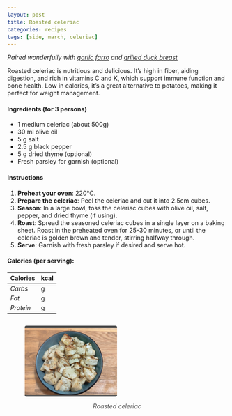 ```yaml
---
layout: post
title: Roasted celeriac
categories: recipes
tags: [side, march, celeriac]
---
```


*Paired wonderfully with <a href="/recipes/garlic-farro">garlic farro</a> and <a href="/recipes/grilled-duck-breast">grilled duck breast</a>*

Roasted celeriac is nutritious and delicious. It’s high in fiber, aiding digestion, and rich in vitamins C and K, which support immune function and bone health. Low in calories, it’s a great alternative to potatoes, making it perfect for weight management.

#### Ingredients (for 3 persons)
- 1 medium celeriac (about 500g)
- 30 ml olive oil
- 5 g salt
- 2.5 g black pepper
- 5 g dried thyme (optional)
- Fresh parsley for garnish (optional)

#### Instructions

1. **Preheat your oven**: 220°C.
2. **Prepare the celeriac**: Peel the celeriac and cut it into 2.5cm cubes.
3. **Season**: In a large bowl, toss the celeriac cubes with olive oil, salt, pepper, and dried thyme (if using).
4. **Roast**: Spread the seasoned celeriac cubes in a single layer on a baking sheet. Roast in the preheated oven for 25-30 minutes, or until the celeriac is golden brown and tender, stirring halfway through.
5. **Serve**: Garnish with fresh parsley if desired and serve hot.

#### Calories (per serving):

| **Calories** | kcal |
| ----------- | ----------- |
| *Carbs* | g |
| *Fat* | g |
| *Protein* | g |

<div style="display: flex; align-items:center; justify-content: center">
<figure>
    <img src="/assets/2025-03-01-roasted-celeriac/roasted-celeriac.jpg" alt="description" style="width:50%; margin: 0 auto; border-bottom: 4px solid #4d4d4d;border-top: 4px solid #4d4d4d; border-radius: 4px">
    <figcaption style="margin-top: 10px; color:#4d4d4d; font-style: italic; text-align: center">Roasted celeriac</figcaption>
</figure>
</div>
